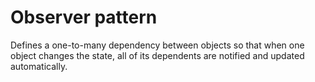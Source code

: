 # Observer pattern

Defines a one-to-many dependency between objects so that when one object changes the state, all of its dependents are
notified and updated automatically.